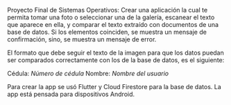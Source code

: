 Proyecto Final de Sistemas Operativos: Crear una aplicación la cual te permita tomar una foto o seleccionar una de la galería, 
escanear el texto que aparece en ella, y comparar el texto extraído con documentos de una base de datos.
Si los elementos coinciden, se muestra un mensaje de confirmación, sino, se muestra un mensaje de error.

El formato que debe seguir el texto de la imagen para que los datos puedan ser comparados correctamente con los
de la base de datos, es el siguiente:

Cédula: *Número de cédula*
Nombre: *Nombre del usuario*

Para crear la app se usó Flutter y Cloud Firestore para la base de datos. La app está pensada para dispositivos Android.
